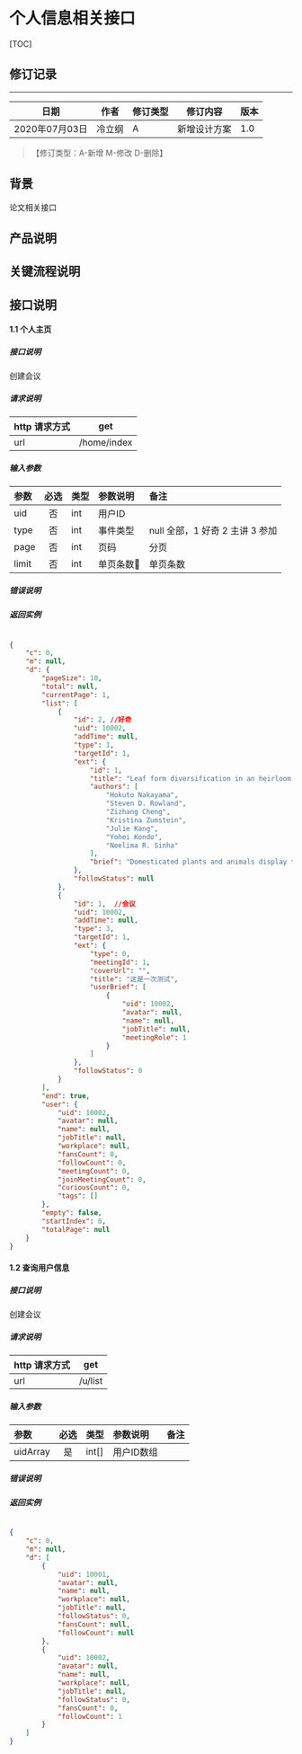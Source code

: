 # 个人信息相关接口

[TOC]
## 修订记录
----
日期 | 作者 | 修订类型 | 修订内容 | 版本|
---- | ---- | ---- | ---- | ---- |
2020年07月03日|冷立纲|A|新增设计方案|1.0|

> 【修订类型：A-新增  M-修改 D-删除】

## 背景

论文相关接口

## 产品说明



## 关键流程说明

## 接口说明



#### 1.1 个人主页

##### 接口说明

创建会议

##### 请求说明

| http 请求方式          |get             |
|:------------- |:---------------:|
| url      |/home/index |

#####  输入参数

| 参数          |必选             | 类型       | 参数说明        | 备注          |
|:-------------|:---------------:|:-------------|:-------------|:-------------|
| uid      | 否| int  |  用户ID |    |
| type      | 否| int  |  事件类型 |  null 全部，1 好奇  2 主讲 3 参加   |
| page      | 否| int  |  页码 |  分页  |
| limit      | 否| int  |  单页条数 |  单页条数  |


#####  错误说明





#####  返回实例
```json

{
    "c": 0,
    "m": null,
    "d": {
        "pageSize": 10,
        "total": null,
        "currentPage": 1,
        "list": [
            {
                "id": 2, //好奇
                "uid": 10002,
                "addTime": null,
                "type": 1,
                "targetId": 1,
                "ext": {
                    "id": 1,
                    "title": "Leaf form diversification in an heirloom tomato results from alterations in two different HOMEOBOX genes",
                    "authors": [
                        "Hokuto Nakayama",
                        "Steven D. Rowland",
                        "Zizhang Cheng",
                        "Kristina Zumstein",
                        "Julie Kang",
                        "Yohei Kondo",
                        "Neelima R. Sinha"
                    ],
                    "brief": "Domesticated plants and animals display tremendous diversity in various phenotypic traits and often this diversity is seen within the same species. Tomato (Solanum lycopersicum; Solanaceae) cultivars show wide variation in leaf morphology, but the influence of breeding efforts in sculpting this diversity is not known. Here, we demonstrate that a single nucleotide deletion in the homeobox motif of BIPINNATA, which is a BEL-LIKE HOMEODOMAIN gene, led to a highly complex leaf phenotype in an heirloom tomato, Silvery Fir Tree (SiFT). Additionally, a comparative gene network analysis revealed that reduced expression of the ortholog of WUSCHEL RELATED HOMEOBOX 1 is also important for the narrow leaflet phenotype seen in SiFT. Phylogenetic and comparative genome analysis using whole-genome sequencing data suggests that the bip mutation in SiFT is likely a de novo mutation, instead of standing genetic variation. These results provide new insights into natural variation in phenotypic traits introduced into crops during improvement processes after domestication."
                },
                "followStatus": null
            },
            {
                "id": 1,  //会议
                "uid": 10002,
                "addTime": null,
                "type": 3,
                "targetId": 1,
                "ext": {
                    "type": 0,
                    "meetingId": 1,
                    "coverUrl": "",
                    "title": "这是一次测试",
                    "userBrief": [
                        {
                            "uid": 10002,
                            "avatar": null,
                            "name": null,
                            "jobTitle": null,
                            "meetingRole": 1
                        }
                    ]
                },
                "followStatus": 0
            }
        ],
        "end": true,
        "user": {
            "uid": 10002,
            "avatar": null,
            "name": null,
            "jobTitle": null,
            "workplace": null,
            "fansCount": 0,
            "followCount": 0,
            "meetingCount": 0,
            "joinMeetingCount": 0,
            "curiousCount": 0,
            "tags": []
        },
        "empty": false,
        "startIndex": 0,
        "totalPage": null
    }
}

```



#### 1.2 查询用户信息

##### 接口说明

创建会议

##### 请求说明

| http 请求方式          |get             |
|:------------- |:---------------:|
| url      |/u/list |

#####  输入参数

| 参数          |必选             | 类型       | 参数说明        | 备注          |
|:-------------|:---------------:|:-------------|:-------------|:-------------|
| uidArray      | 是| int[]  |  用户ID数组 |    |


#####  错误说明





#####  返回实例
```json

{
    "c": 0,
    "m": null,
    "d": [
        {
            "uid": 10001,
            "avatar": null,
            "name": null,
            "workplace": null,
            "jobTitle": null,
            "followStatus": 0,
            "fansCount": null,
            "followCount": null
        },
        {
            "uid": 10002,
            "avatar": null,
            "name": null,
            "workplace": null,
            "jobTitle": null,
            "followStatus": 0,
            "fansCount": 0,
            "followCount": 1
        }
    ]
}
```



